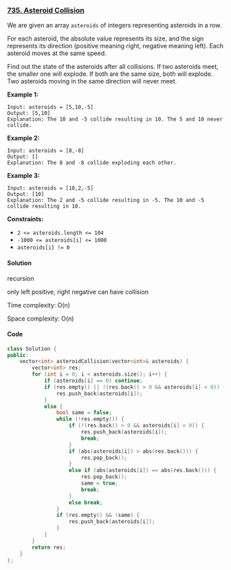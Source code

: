 ### [735. Asteroid Collision](https://leetcode.com/problems/asteroid-collision/)

We are given an array `asteroids` of integers representing asteroids in a row.

For each asteroid, the absolute value represents its size, and the sign represents its direction (positive meaning right, negative meaning left). Each asteroid moves at the same speed.

Find out the state of the asteroids after all collisions. If two asteroids meet, the smaller one will explode. If both are the same size, both will explode. Two asteroids moving in the same direction will never meet.

 

**Example 1:**

```
Input: asteroids = [5,10,-5]
Output: [5,10]
Explanation: The 10 and -5 collide resulting in 10. The 5 and 10 never collide.
```

**Example 2:**

```
Input: asteroids = [8,-8]
Output: []
Explanation: The 8 and -8 collide exploding each other.
```

**Example 3:**

```
Input: asteroids = [10,2,-5]
Output: [10]
Explanation: The 2 and -5 collide resulting in -5. The 10 and -5 collide resulting in 10.
```

 

**Constraints:**

- `2 <= asteroids.length <= 104`
- `-1000 <= asteroids[i] <= 1000`
- `asteroids[i] != 0`

#### Solution

recursion

only left positive, right negative can have collision

Time complexity: O(n)

Space complexity: O(n)

#### Code

```c++
class Solution {
public:
    vector<int> asteroidCollision(vector<int>& asteroids) {
        vector<int> res;
        for (int i = 0; i < asteroids.size(); i++) {
            if (asteroids[i] == 0) continue;
            if (res.empty() || !(res.back() > 0 && asteroids[i] < 0)) {
                res.push_back(asteroids[i]);
            }
            else {
                bool same = false;
                while (!res.empty()) {
                    if (!(res.back() > 0 && asteroids[i] < 0)) {
                        res.push_back(asteroids[i]);
                        break;
                    }
                    if (abs(asteroids[i]) > abs(res.back())) {
                        res.pop_back();
                    }
                    else if (abs(asteroids[i]) == abs(res.back())) {
                        res.pop_back();
                        same = true;
                        break;
                    }
                    else break;
                }
                if (res.empty() && !same) {
                    res.push_back(asteroids[i]);
                }
            }
        }
        return res;
    }
};
```




